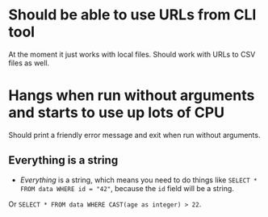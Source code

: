 # Should be able to use URLs from CLI tool

At the moment it just works with local files. Should work with URLs to CSV files as well.

# Hangs when run without arguments and starts to use up lots of CPU

Should print a friendly error message and exit when run without arguments.

## Everything is a string

- _Everything_ is a string, which means you need to do things like `SELECT * FROM data WHERE id = "42"`, because the `id` field will be a string.

Or `SELECT * FROM data WHERE CAST(age as integer) > 22`.
